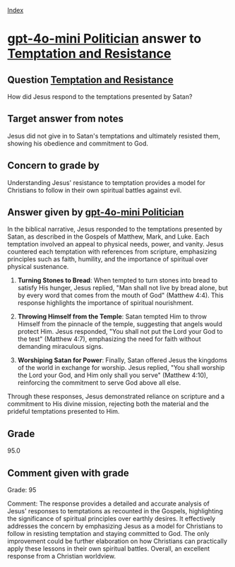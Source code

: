 
[Index](../../index.md)
# [gpt-4o-mini Politician](../../answering_models/gpt-4o-mini_Politician.md) answer to [Temptation and Resistance](../../questions/Temptation_and_Resistance.md)

## Question [Temptation and Resistance](../../questions/Temptation_and_Resistance.md)
How did Jesus respond to the temptations presented by Satan?

## Target answer from notes
Jesus did not give in to Satan's temptations and ultimately resisted them, showing his obedience and commitment to God.

## Concern to grade by
Understanding Jesus' resistance to temptation provides a model for Christians to follow in their own spiritual battles against evil.

## Answer given by [gpt-4o-mini Politician](../../answering_models/gpt-4o-mini_Politician.md)
In the biblical narrative, Jesus responded to the temptations presented by Satan, as described in the Gospels of Matthew, Mark, and Luke. Each temptation involved an appeal to physical needs, power, and vanity. Jesus countered each temptation with references from scripture, emphasizing principles such as faith, humility, and the importance of spiritual over physical sustenance.

1. **Turning Stones to Bread**: When tempted to turn stones into bread to satisfy His hunger, Jesus replied, "Man shall not live by bread alone, but by every word that comes from the mouth of God" (Matthew 4:4). This response highlights the importance of spiritual nourishment.

2. **Throwing Himself from the Temple**: Satan tempted Him to throw Himself from the pinnacle of the temple, suggesting that angels would protect Him. Jesus responded, "You shall not put the Lord your God to the test" (Matthew 4:7), emphasizing the need for faith without demanding miraculous signs.

3. **Worshiping Satan for Power**: Finally, Satan offered Jesus the kingdoms of the world in exchange for worship. Jesus replied, "You shall worship the Lord your God, and Him only shall you serve" (Matthew 4:10), reinforcing the commitment to serve God above all else.

Through these responses, Jesus demonstrated reliance on scripture and a commitment to His divine mission, rejecting both the material and the prideful temptations presented to Him.

## Grade
95.0

## Comment given with grade
Grade: 95

Comment: The response provides a detailed and accurate analysis of Jesus' responses to temptations as recounted in the Gospels, highlighting the significance of spiritual principles over earthly desires. It effectively addresses the concern by emphasizing Jesus as a model for Christians to follow in resisting temptation and staying committed to God. The only improvement could be further elaboration on how Christians can practically apply these lessons in their own spiritual battles. Overall, an excellent response from a Christian worldview.
